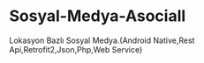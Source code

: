 # Sosyal-Medya-Asociall
Lokasyon Bazlı Sosyal Medya.(Android Native,Rest Api,Retrofit2,Json,Php,Web Service)
